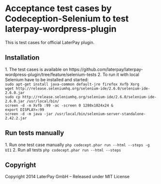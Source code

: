 <h1>Acceptance test cases by Codeception-Selenium to test laterpay-wordpress-plugin</h1>

<p>This is test cases for official LaterPay plugin.</p>

<h2>Installation</h2>
1. The test cases is available on https://github.com/laterpay/laterpay-wordpress-plugin/tree/feature/selenium-tests
2. To run it with local Selenium have to be installed and started:
<code>
sudo apt-get install java-common default-jre firefox Xvfb Xorg
wget http://release.seleniumhq.org/selenium-ide/2.6.0/selenium-ide-2.6.0.jar 
sudo cp http://release.seleniumhq.org/selenium-ide/2.6.0/selenium-ide-2.6.0.jar /usr/local/bin/
screen -d -m Xvfb :99 -ac -screen 0 1280x1024x24 &
export DISPLAY=:99
screen -d -m java -jar /usr/local/bin/selenium-server-standalone-2.42.2.jar
</code>

<h2>Run tests manually</h2>
1. Run one test case manually 
<code>php codecept.phar run --html --steps -g UI1</code>
2. Run all tests
<code>php codecept.phar run --html --steps</code>

<h2>Copyright</h2>
Copyright 2014 LaterPay GmbH – Released under MIT License